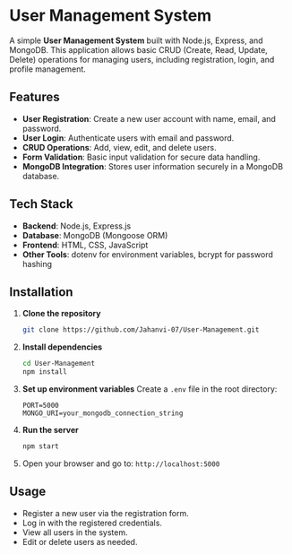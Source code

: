 # User Management System

A simple **User Management System** built with Node.js, Express, and MongoDB. This application allows basic CRUD (Create, Read, Update, Delete) operations for managing users, including registration, login, and profile management.


## Features

* **User Registration**: Create a new user account with name, email, and password.
* **User Login**: Authenticate users with email and password.
* **CRUD Operations**: Add, view, edit, and delete users.
* **Form Validation**: Basic input validation for secure data handling.
* **MongoDB Integration**: Stores user information securely in a MongoDB database.


## Tech Stack

* **Backend**: Node.js, Express.js
* **Database**: MongoDB (Mongoose ORM)
* **Frontend**: HTML, CSS, JavaScript
* **Other Tools**: dotenv for environment variables, bcrypt for password hashing


## Installation

1. **Clone the repository**

   ```bash
   git clone https://github.com/Jahanvi-07/User-Management.git
   ```

2. **Install dependencies**

   ```bash
   cd User-Management
   npm install
   ```

3. **Set up environment variables**
   Create a `.env` file in the root directory:

   ```env
   PORT=5000
   MONGO_URI=your_mongodb_connection_string
   ```

4. **Run the server**

   ```bash
   npm start
   ```

5. Open your browser and go to: `http://localhost:5000`


## Usage

* Register a new user via the registration form.
* Log in with the registered credentials.
* View all users in the system.
* Edit or delete users as needed.

